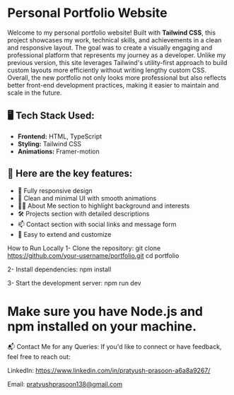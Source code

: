 # Personal Portfolio Website

Welcome to my personal portfolio website! Built with **Tailwind CSS**, this project showcases my work, technical skills, and achievements in a clean and responsive layout. The goal was to create a visually engaging and professional platform that represents my journey as a developer.
Unlike my previous version, this site leverages Tailwind's utility-first approach to build custom layouts more efficiently without writing lengthy custom CSS. Overall, the new portfolio not only looks more professional but also reflects better front-end development practices, making it easier to maintain and scale in the future.

## 🖥️ Tech Stack Used:

- **Frontend:** HTML, TypeScript
- **Styling:** Tailwind CSS
- **Animations:**  Framer-motion

## 📌 Here are the key features:

- 📱 Fully responsive design
- 🎯 Clean and minimal UI with smooth animations
- 👨‍💻 About Me section to highlight background and interests
- 🛠️ Projects section with detailed descriptions
- 📫 Contact section with social links and message form
- 🧩 Easy to extend and customize


How to Run Locally
1- Clone the repository:
git clone https://github.com/your-username/portfolio.git
cd portfolio

2- Install dependencies:
npm install

3- Start the development server:
npm run dev

# Make sure you have Node.js and npm installed on your machine.


📬 Contact Me for any Queries:
If you'd like to connect or have feedback, feel free to reach out:

LinkedIn: https://www.linkedin.com/in/pratyush-prasoon-a6a8a9267/

Email: pratyushprasoon138@gmail.com




